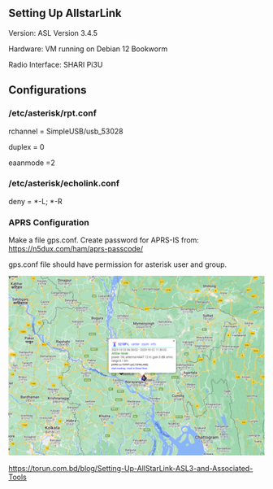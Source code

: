 ## Setting Up AllstarLink 

Version: ASL Version 3.4.5

Hardware: VM running on Debian 12 Bookworm

Radio Interface: SHARI Pi3U

## Configurations

### /etc/asterisk/rpt.conf

rchannel = SimpleUSB/usb_53028

duplex = 0

eaanmode =2

### /etc/asterisk/echolink.conf

deny = *-L; *-R

### APRS Configuration

Make a file gps.conf. Create password for APRS-IS from: https://n5dux.com/ham/aprs-passcode/

gps.conf file should have permission for asterisk user and group.


<img src="https://github.com/ibshafique/allstarlink-setup/blob/main/assets/aprs_map.png">



https://torun.com.bd/blog/Setting-Up-AllStarLink-ASL3-and-Associated-Tools
